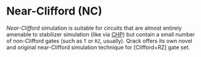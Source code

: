 # Near-Clifford (NC)

_Near-Clifford_ simulation is suitable for circuits that are almost entirely amenable to stabilizer simulation (like via [CHP](https://arxiv.org/abs/quant-ph/0406196)) but contain a small number of non-Clifford gates (such as `T` or `RZ`, usually). Qrack offers its own novel and original near-Clifford simulation technique for [Clifford+RZ] gate set.
